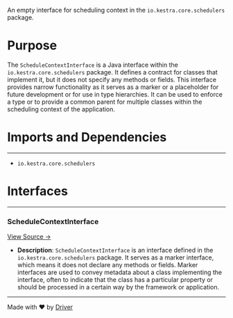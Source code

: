 <!--------------------------------------------------------------------------------->
<!-- IMPORTANT: This file is auto-generated by Driver (https://driver.ai). -------->
<!-- Manual edits may be overwritten on future commits. --------------------------->
<!--------------------------------------------------------------------------------->

An empty interface for scheduling context in the `io.kestra.core.schedulers` package.

# Purpose
The `ScheduleContextInterface` is a Java interface within the `io.kestra.core.schedulers` package. It defines a contract for classes that implement it, but it does not specify any methods or fields. This interface provides narrow functionality as it serves as a marker or a placeholder for future development or for use in type hierarchies. It can be used to enforce a type or to provide a common parent for multiple classes within the scheduling context of the application.
# Imports and Dependencies

---
- `io.kestra.core.schedulers`


# Interfaces

---
### ScheduleContextInterface<!-- {{#interface:io.kestra.core.schedulers.ScheduleContextInterface}} -->
[View Source →](<../../../../../../../kestra_lite/io/kestra/core/schedulers/ScheduleContextInterface.java#L3>)

- **Description**: `ScheduleContextInterface` is an interface defined in the `io.kestra.core.schedulers` package. It serves as a marker interface, which means it does not declare any methods or fields. Marker interfaces are used to convey metadata about a class implementing the interface, often to indicate that the class has a particular property or should be processed in a certain way by the framework or application.



---
Made with ❤️ by [Driver](https://www.driver.ai/)